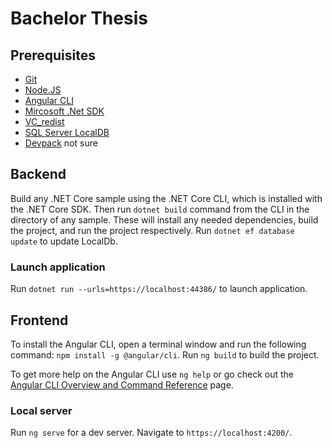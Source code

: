 # Bachelor Thesis

## Prerequisites
- [Git](https://git-scm.com/download/win)
- [Node.JS](https://nodejs.org/en/download/)
- [Angular CLI](https://angular.io/guide/setup-local)
- [Mircosoft .Net SDK](https://dotnet.microsoft.com/download/visual-studio-sdks)
- [VC_redist](https://support.microsoft.com/en-us/topic/the-latest-supported-visual-c-downloads-2647da03-1eea-4433-9aff-95f26a218cc0)
- [SQL Server LocalDB](https://docs.microsoft.com/en-us/sql/database-engine/configure-windows/sql-server-express-localdb?view=sql-server-ver15)
- [Devpack](https://dotnet.microsoft.com/download/dotnet-framework/net472) not sure


## Backend

Build any .NET Core sample using the .NET Core CLI, which is installed with the .NET Core SDK. Then run `dotnet build` command from the CLI in the directory of any sample.
These will install any needed dependencies, build the project, and run the project respectively. Run `dotnet ef database update` to update LocalDb.

### Launch application

Run `dotnet run --urls=https://localhost:44386/` to launch application.

## Frontend

To install the Angular CLI, open a terminal window and run the following command: `npm install -g @angular/cli`.
Run `ng build` to build the project.

To get more help on the Angular CLI use `ng help` or go check out the [Angular CLI Overview and Command Reference](https://angular.io/cli) page.

### Local server

Run `ng serve` for a dev server. Navigate to `https://localhost:4200/`.
